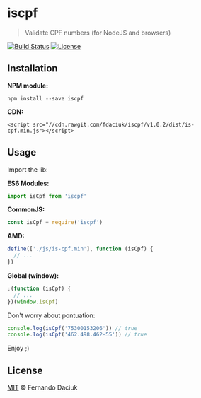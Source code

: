 # iscpf

> Validate CPF numbers (for NodeJS and browsers)

[![Build Status][travis-image]][travis-url]
[![License][license-image]][license-url]

## Installation

**NPM module:**

```console
npm install --save iscpf
```

**CDN:**

```console
<script src="//cdn.rawgit.com/fdaciuk/iscpf/v1.0.2/dist/is-cpf.min.js"></script>
```

## Usage

Import the lib:

**ES6 Modules:**

```js
import isCpf from 'iscpf'
```

**CommonJS:**

```js
const isCpf = require('iscpf')
```

**AMD:**

```js
define(['./js/is-cpf.min'], function (isCpf) {
  // ...
})
```

**Global (window):**

```js
;(function (isCpf) {
  // ...
})(window.isCpf)
```

Don't worry about pontuation:

```js
console.log(isCpf('75300153206')) // true
console.log(isCpf('462.498.462-55')) // true
```

Enjoy ;)

## License

[MIT][license-url] &copy; Fernando Daciuk

[travis-image]: https://img.shields.io/travis/fdaciuk/iscpf.svg?style=flat-square
[travis-url]: https://travis-ci.org/fdaciuk/iscpf
[license-image]: https://img.shields.io/badge/license-MIT-blue.svg?style=flat-square
[license-url]: https://github.com/fdaciuk/licenses/blob/master/MIT-LICENSE.md
